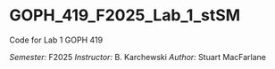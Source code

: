 # GOPH\_419\_F2025\_Lab\_1\_stSM

Code for Lab 1 GOPH 419

*Semester:* F2025
*Instructor:* B. Karchewski
*Author:* Stuart MacFarlane



